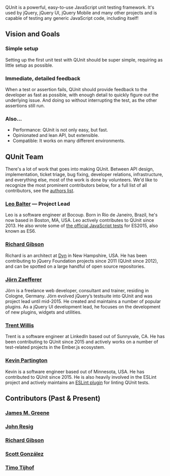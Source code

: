 <script>{
	"title": "About QUnit",
	"pageTemplate": "page-contentfull.php"
}</script>

QUnit is a powerful, easy-to-use JavaScript unit testing framework. It's used by jQuery, jQuery UI, jQuery Mobile and many other projects and is capable of testing any generic JavaScript code, including itself!

## Vision and Goals

### Simple setup

Setting up the first unit test with QUnit should be super simple, requiring as little setup as possible.

### Immediate, detailed feedback

When a test or assertion fails, QUnit should provide feedback to the developer as fast as possible, with enough detail to quickly figure out the underlying issue. And doing so without interrupting the test, as the other assertions still run.

### Also...

* Performance: QUnit is not only easy, but fast.
* Opinionated and lean API, but extensible.
* Compatible: It works on many different environments.

## QUnit Team

There's a lot of work that goes into making QUnit. Between API design, implementation, ticket triage, bug fixing, developer relations, infrastructure, and everything else, most of the work is done by volunteers. We'd like to recognize the most prominent contributors below, for a full list of all contributors, see the [authors list](https://github.com/jquery/qunit/blob/master/AUTHORS.txt).

### [Leo Balter](https://twitter.com/leobalter) — Project Lead

Leo is a software engineer at Bocoup. Born in Rio de Janeiro, Brazil, he's now based in Boston, MA, USA. Leo actively contributes to QUnit since 2013. He also wrote some of [the official JavaScript tests](http://github.com/tc39/test262/) for ES2015, also known as ES6.

### [Richard Gibson](https://twitter.com/gibson042)

Richard is an architect at [Dyn](http://dyn.com/) in New Hampshire, USA. He has been contributing to jQuery Foundation projects since 2011 (QUnit since 2012), and can be spotted on a large handful of open source repositories.

### [Jörn Zaefferer](http://bassistance.de/)

Jörn is a freelance web developer, consultant and trainer, residing in Cologne, Germany. Jörn evolved jQuery’s testsuite into QUnit and was project lead until mid-2015. He created and maintains a number of popular plugins. As a jQuery UI development lead, he focuses on the development of new plugins, widgets and utilities.

### [Trent Willis](http://pretty-okay.com)

Trent is a software engineer at LinkedIn based out of Sunnyvale, CA. He has been contributing to QUnit since 2015 and actively works on a number of test-related projects in the Ember.js ecosystem.

### [Kevin Partington](https://github.com/platinumazure)

Kevin is a software engineer based out of Minnesota, USA. He has contributed to QUnit since 2015. He is also heavily involved in the ESLint project and actively maintains an [ESLint plugin](https://github.com/platinumazure/eslint-plugin-qunit) for linting QUnit tests.

## Contributors (Past &amp; Present)

### [James M. Greene](http://greene.io/)
### [John Resig](http://ejohn.org/)
### [Richard Gibson](https://twitter.com/gibson042)
### [Scott González](http://nemikor.com/)
### [Timo Tijhof](https://timotijhof.net/)
